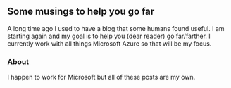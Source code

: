 ## Some musings to help you go far

A long time ago I used to have a blog that some humans found useful. I am starting again and my goal is to help you (dear reader) go far/farther. I currently work with all things Microsoft Azure so that will be my focus.


### About

I happen to work for Microsoft but all of these posts are my own.
